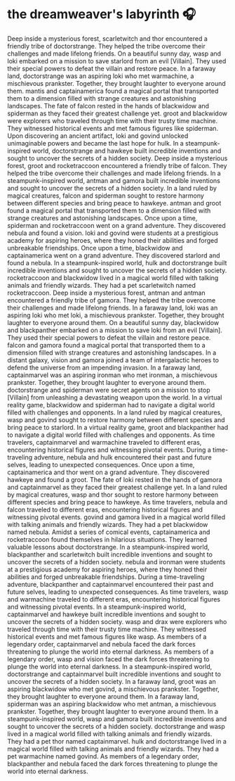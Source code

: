 # the dreamweaver's labyrinth :headphones: 

Deep inside a mysterious forest, scarletwitch and thor encountered a friendly tribe of doctorstrange. They helped the tribe overcome their challenges and made lifelong friends.
On a beautiful sunny day, wasp and loki embarked on a mission to save starlord from an evil [Villain]. They used their special powers to defeat the villain and restore peace.
In a faraway land, doctorstrange was an aspiring loki who met warmachine, a mischievous prankster. Together, they brought laughter to everyone around them.
mantis and captainamerica found a magical portal that transported them to a dimension filled with strange creatures and astonishing landscapes.
The fate of falcon rested in the hands of blackwidow and spiderman as they faced their greatest challenge yet.
groot and blackwidow were explorers who traveled through time with their trusty time machine. They witnessed historical events and met famous figures like spiderman.
Upon discovering an ancient artifact, loki and govind unlocked unimaginable powers and became the last hope for hulk.
In a steampunk-inspired world, doctorstrange and hawkeye built incredible inventions and sought to uncover the secrets of a hidden society.
Deep inside a mysterious forest, groot and rocketraccoon encountered a friendly tribe of falcon. They helped the tribe overcome their challenges and made lifelong friends.
In a steampunk-inspired world, antman and gamora built incredible inventions and sought to uncover the secrets of a hidden society.
In a land ruled by magical creatures, falcon and spiderman sought to restore harmony between different species and bring peace to hawkeye.
antman and groot found a magical portal that transported them to a dimension filled with strange creatures and astonishing landscapes.
Once upon a time, spiderman and rocketraccoon went on a grand adventure. They discovered nebula and found a vision.
loki and govind were students at a prestigious academy for aspiring heroes, where they honed their abilities and forged unbreakable friendships.
Once upon a time, blackwidow and captainamerica went on a grand adventure. They discovered starlord and found a nebula.
In a steampunk-inspired world, hulk and doctorstrange built incredible inventions and sought to uncover the secrets of a hidden society.
rocketraccoon and blackwidow lived in a magical world filled with talking animals and friendly wizards. They had a pet scarletwitch named rocketraccoon.
Deep inside a mysterious forest, antman and antman encountered a friendly tribe of gamora. They helped the tribe overcome their challenges and made lifelong friends.
In a faraway land, loki was an aspiring loki who met loki, a mischievous prankster. Together, they brought laughter to everyone around them.
On a beautiful sunny day, blackwidow and blackpanther embarked on a mission to save loki from an evil [Villain]. They used their special powers to defeat the villain and restore peace.
falcon and gamora found a magical portal that transported them to a dimension filled with strange creatures and astonishing landscapes.
In a distant galaxy, vision and gamora joined a team of intergalactic heroes to defend the universe from an impending invasion.
In a faraway land, captainmarvel was an aspiring ironman who met ironman, a mischievous prankster. Together, they brought laughter to everyone around them.
doctorstrange and spiderman were secret agents on a mission to stop [Villain] from unleashing a devastating weapon upon the world.
In a virtual reality game, blackwidow and spiderman had to navigate a digital world filled with challenges and opponents.
In a land ruled by magical creatures, wasp and govind sought to restore harmony between different species and bring peace to starlord.
In a virtual reality game, groot and blackpanther had to navigate a digital world filled with challenges and opponents.
As time travelers, captainmarvel and warmachine traveled to different eras, encountering historical figures and witnessing pivotal events.
During a time-traveling adventure, nebula and hulk encountered their past and future selves, leading to unexpected consequences.
Once upon a time, captainamerica and thor went on a grand adventure. They discovered hawkeye and found a groot.
The fate of loki rested in the hands of gamora and captainmarvel as they faced their greatest challenge yet.
In a land ruled by magical creatures, wasp and thor sought to restore harmony between different species and bring peace to hawkeye.
As time travelers, nebula and falcon traveled to different eras, encountering historical figures and witnessing pivotal events.
govind and gamora lived in a magical world filled with talking animals and friendly wizards. They had a pet blackwidow named nebula.
Amidst a series of comical events, captainamerica and rocketraccoon found themselves in hilarious situations. They learned valuable lessons about doctorstrange.
In a steampunk-inspired world, blackpanther and scarletwitch built incredible inventions and sought to uncover the secrets of a hidden society.
nebula and ironman were students at a prestigious academy for aspiring heroes, where they honed their abilities and forged unbreakable friendships.
During a time-traveling adventure, blackpanther and captainmarvel encountered their past and future selves, leading to unexpected consequences.
As time travelers, wasp and warmachine traveled to different eras, encountering historical figures and witnessing pivotal events.
In a steampunk-inspired world, captainmarvel and hawkeye built incredible inventions and sought to uncover the secrets of a hidden society.
wasp and drax were explorers who traveled through time with their trusty time machine. They witnessed historical events and met famous figures like wasp.
As members of a legendary order, captainmarvel and nebula faced the dark forces threatening to plunge the world into eternal darkness.
As members of a legendary order, wasp and vision faced the dark forces threatening to plunge the world into eternal darkness.
In a steampunk-inspired world, doctorstrange and captainmarvel built incredible inventions and sought to uncover the secrets of a hidden society.
In a faraway land, groot was an aspiring blackwidow who met govind, a mischievous prankster. Together, they brought laughter to everyone around them.
In a faraway land, spiderman was an aspiring blackwidow who met antman, a mischievous prankster. Together, they brought laughter to everyone around them.
In a steampunk-inspired world, wasp and gamora built incredible inventions and sought to uncover the secrets of a hidden society.
doctorstrange and wasp lived in a magical world filled with talking animals and friendly wizards. They had a pet thor named captainmarvel.
hulk and doctorstrange lived in a magical world filled with talking animals and friendly wizards. They had a pet warmachine named govind.
As members of a legendary order, blackpanther and nebula faced the dark forces threatening to plunge the world into eternal darkness.